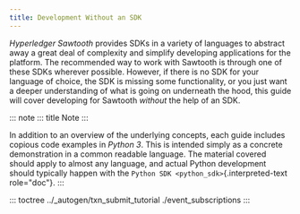 ```yaml
---
title: Development Without an SDK
---
```


*Hyperledger Sawtooth* provides SDKs in a variety of languages to
abstract away a great deal of complexity and simplify developing
applications for the platform. The recommended way to work with Sawtooth
is through one of these SDKs wherever possible. However, if there is no
SDK for your language of choice, the SDK is missing some functionality,
or you just want a deeper understanding of what is going on underneath
the hood, this guide will cover developing for Sawtooth *without* the
help of an SDK.

::: note
::: title
Note
:::

In addition to an overview of the underlying concepts, each guide
includes copious code examples in *Python 3*. This is intended simply as
a concrete demonstration in a common readable language. The material
covered should apply to almost any language, and actual Python
development should typically happen with the
`Python SDK <python_sdk>`{.interpreted-text role="doc"}.
:::

::: toctree
../\_autogen/txn_submit_tutorial ./event_subscriptions
:::
